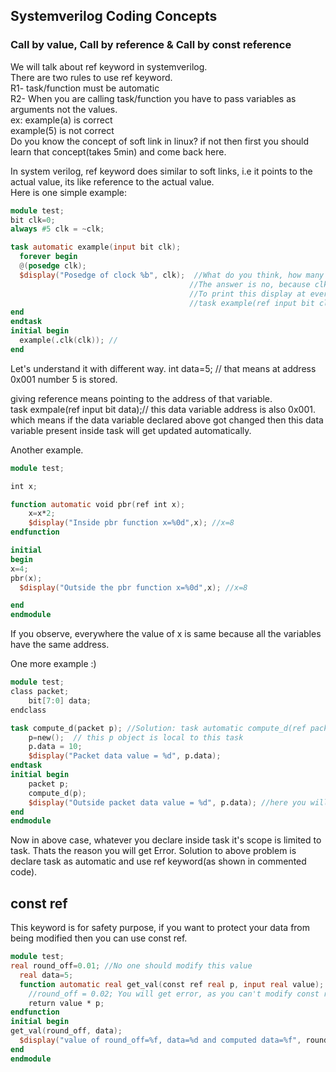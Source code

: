 ## Systemverilog Coding Concepts
### Call by value, Call by reference & Call by const reference
We will talk about ref keyword in systemverilog.  
There are two rules to use ref keyword.  
  R1- task/function must be automatic  
  R2- When you are calling task/function you have to pass variables as arguments not the values.    
    ex: example(a) is correct  
    example(5) is not correct  
Do you know the concept of soft link in linux? if not then first you should learn that concept(takes 5min) and come back here. 

In system verilog, ref keyword does similar to soft links, i.e it points to the actual value, its like reference to the actual value.  
Here is one simple example:  
```verilog
module test;
bit clk=0;
always #5 clk = ~clk;

task automatic example(input bit clk);
  forever begin
  @(posedge clk);
  $display("Posedge of clock %b", clk);  //What do you think, how many times this display will get printed? on every clock edge will it get printed?
                                        //The answer is no, because clk variable which is inside task is not linked with the actual clock which is generated.
                                        //To print this display at every posedge of clock you need to link the clk variable of task with actual clk variable
                                        //task example(ref input bit clk); give a try on edaplayground you will get more clarity
end
endtask
initial begin
  example(.clk(clk)); // 
end
```
Let's understand it with different way. 
int data=5; // that means at address 0x001 number 5 is stored.

giving reference means pointing to the address of that variable.  
task exmpale(ref input bit data);// this data variable address is also 0x001. which means if the data variable declared above got changed   then this data variable present inside task will get updated automatically.  

Another example.  
```verilog
module test;

int x;

function automatic void pbr(ref int x);
	x=x*2;
	$display("Inside pbr function x=%0d",x); //x=8
endfunction

initial
begin
x=4;
pbr(x);
  $display("Outside the pbr function x=%0d",x); //x=8

end
endmodule
```
If you observe, everywhere the value of x is same because all the variables have the same address.

One more example :)
```verilog
module test;
class packet;
	bit[7:0] data;
endclass

task compute_d(packet p); //Solution: task automatic compute_d(ref packet p);
	p=new();  // this p object is local to this task
	p.data = 10;
	$display("Packet data value = %d", p.data);
endtask
initial begin
	packet p;
	compute_d(p);
	$display("Outside packet data value = %d", p.data); //here you will get null object access Error.
end
endmodule
```
Now in above case, whatever you declare inside task it's scope is limited to task. Thats the reason you will get Error.  Solution to above problem is declare task as automatic and use ref keyword(as shown in commented code).
## const ref
This keyword is for safety purpose, if you want to protect your data from being modified then you can use const ref.

```verilog
module test;
real round_off=0.01; //No one should modify this value 
  real data=5;
  function automatic real get_val(const ref real p, input real value);
	//round_off = 0.02; You will get error, as you can't modify const ref value inside this function
 	return value * p;
endfunction
initial begin
get_val(round_off, data);
  $display("value of round_off=%f, data=%d and computed data=%f", round_off, data, get_val(round_off, data));
end
endmodule
```
